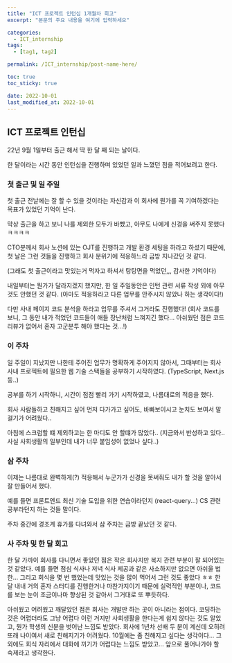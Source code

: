 ```yaml
---
title: "ICT 프로젝트 인턴십 1개월차 회고"
excerpt: "본문의 주요 내용을 여기에 입력하세요"

categories:
  - ICT_internship
tags:
  - [tag1, tag2]

permalink: /ICT_internship/post-name-here/

toc: true
toc_sticky: true

date: 2022-10-01
last_modified_at: 2022-10-01
---
```


## ICT 프로젝트 인턴십

22년 9월 1일부터 출근 해서 딱 한 달 째 되는 날이다.

한 달이라는 시간 동안 인턴십을 진행하며 있었던 일과 느꼈던 점을 적어보려고 한다.

### 첫 출근 및 일 주일

첫 출근 전날에는 잘 할 수 있을 것이라는 자신감과 이 회사에 뭔가를 꼭 기여하겠다는 목표가 있었던 기억이 난다.

막상 출근을 하고 보니 나를 제외한 모두가 바빴고, 아무도 나에게 신경을 써주지 못했다 ㅋㅋㅋㅋ

CTO분께서 회사 노션에 있는 OJT를 진행하고 개발 환경 세팅을 하라고 하셨기 때문에, 첫 날은 그런 것들을 진행하고 회사 분위기에 적응하느라 금방 지나갔던 것 같다.

(그래도 첫 출근이라고 맛있는거 먹자고 하셔서 탕탕면을 먹었던,,, 감사한 기억이다)

내일부터는 뭔가가 달라지겠지 했지만, 한 일 주일동안은 인턴 관련 서류 작성 외에 아무것도 안했던 것 같다.
(아마도 적응하라고 다른 업무를 안주시지 않았나 하는 생각이다!)

다만 사내 페이지 코드 분석을 하라고 업무를 주셔서 그거라도 진행했다!
(회사 코드를 보니, 그 동안 내가 적었던 코드들이 애들 장난처럼 느껴지긴 했다...
아쉬웠던 점은 코드리뷰가 없어서 혼자 고군분투 해야 했다는 것...!)

### 이 주차

일 주일이 지났지만 나한테 주어진 업무가 명확하게 주어지지 않아서, 그때부터는 회사 사내 프로젝트에 필요한 웹 기술 스택들을 공부하기 시작하였다. (TypeScript, Next.js 등..)

공부를 하기 시작하니, 시간이 점점 빨리 가기 시작하였고, 나름대로의 적응을 했다.

회사 사람들하고 친해지고 싶어 먼저 다가가고 싶어도, 바빠보이시고 눈치도 보여서 말 걸기가 어려웠다..

아침에 스크럼할 떄 제외하고는 한 마디도 안 할떄가 많았다..
(지금와서 반성하고 있다.. 사실 사회생활의 일부인데 내가 너무 붙임성이 없었나 싶다..)

### 삼 주차

이제는 나름대로 완벽하게(?) 적응해서 누군가가 신경을 못써줘도 내가 할 것을 알아서 잘 만들어서 했다.

예를 들면 프론트엔드 최신 기술 도입을 위한 연습이라던지 (react-query...) CS 관련 공부라던지 하는 것들 말이다.

주차 중간에 경조계 휴가를 다녀와서 삼 주차는 금방 끝났던 것 같다.

### 사 주차 및 한 달 회고

한 달 가까이 회사를 다니면서 좋았던 점은 작은 회사지만 복지 관련 부분이 잘 되어있는 것 같았다. 예를 들면 점심 식사나 저녁 식사 제공과 같은 사소하지만 없으면 아쉬울 법한...
그리고 회식을 몇 번 했었는데 맛있는 것을 많이 먹어서 그런 것도 좋았다 ㅎㅎ
한 달 내내 거의 혼자 스터디를 진행한거나 마찬가지이기 때문에 실력적인 부분이나, 코드를 보는 눈이 조금이나마 향상된 것 같아서 그거대로 또 뿌듯하다.

아쉬웠고 어려웠고 깨달았던 점은 회사는 개발만 하는 곳이 아니라는 점이다. 코딩하는 것은 어렵더라도 그냥 어렵다 이런 거지만 사회생활을 한다는게 쉽지 않다는 것도 알았고, 뭔가 학생의 신분을 벗어난 느낌도 받았다. 회사에 1년차 선배 두 분이 계신데 오히려 또래 나이여서 새로 친해지기가 어려웠다. 10월에는 좀 친해지고 싶다는 생각이다...
그 외에도 회식 자리에서 대화에 끼기가 어렵다는 느낌도 받았고... 앞으로 풀어나가야 할 숙제라고 생각한다.

